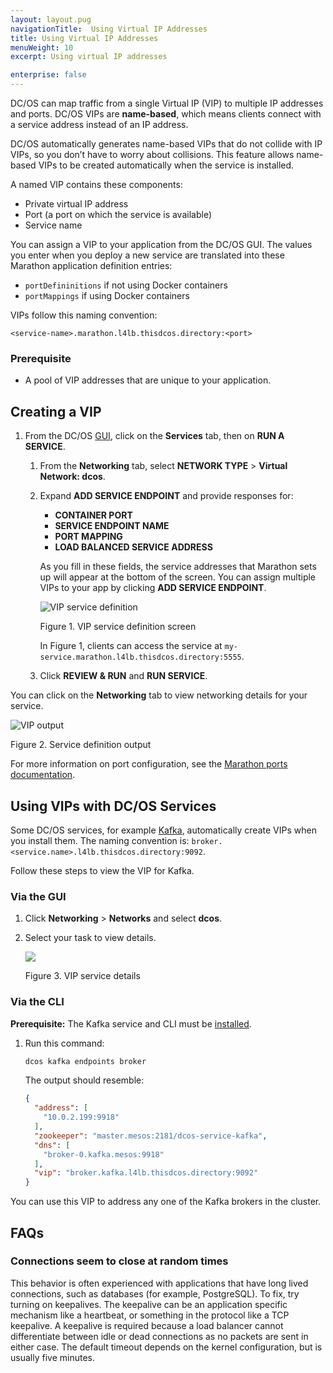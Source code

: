 ```yaml
---
layout: layout.pug
navigationTitle:  Using Virtual IP Addresses
title: Using Virtual IP Addresses
menuWeight: 10
excerpt: Using virtual IP addresses

enterprise: false
---
```


<!-- The source repo for this topic is https://github.com/dcos/dcos-docs-site -->

DC/OS can map traffic from a single Virtual IP (VIP) to multiple IP addresses and ports. DC/OS VIPs are **name-based**, which means clients connect with a service address instead of an IP address.

DC/OS automatically generates name-based VIPs that do not collide with IP VIPs, so you don’t have to worry about collisions. This feature allows name-based VIPs to be created automatically when the service is installed.

A named VIP contains these components:

 * Private virtual IP address
 * Port (a port on which the service is available)
 * Service name

You can assign a VIP to your application from the DC/OS GUI. The values you enter when you deploy a new service are translated into these Marathon application definition entries:

- `portDefininitions` if not using Docker containers
- `portMappings` if using Docker containers

VIPs follow this naming convention:

```
<service-name>.marathon.l4lb.thisdcos.directory:<port>
```

### Prerequisite

*   A pool of VIP addresses that are unique to your application.

## Creating a VIP

1.  From the DC/OS [GUI](/dcos/1.11/gui/), click on the **Services** tab, then on **RUN A SERVICE**.
    1.  From the **Networking** tab, select  **NETWORK TYPE** > **Virtual Network: dcos**.
    2.  Expand **ADD SERVICE ENDPOINT** and provide responses for:

        -  **CONTAINER PORT**
        -  **SERVICE ENDPOINT NAME**
        -  **PORT MAPPING**
        -  **LOAD BALANCED SERVICE ADDRESS**

        As you fill in these fields, the service addresses that Marathon sets up will appear at the bottom of the screen. You can assign multiple VIPs to your app by clicking **ADD SERVICE ENDPOINT**.

        ![VIP service definition](/dcos/1.11/img/vip-service-definition.png)

        Figure 1. VIP service definition screen

        In Figure 1, clients can access the service at `my-service.marathon.l4lb.thisdcos.directory:5555`.

    1.  Click **REVIEW & RUN** and **RUN SERVICE**.

You can click on the **Networking** tab to view networking details for your service.

![VIP output](/dcos/1.11/img/vip-service-definition-output.png)
 
Figure 2. Service definition output

For more information on port configuration, see the [Marathon ports documentation](/dcos/1.11/deploying-services/service-ports/).

## Using VIPs with DC/OS Services

Some DC/OS services, for example [Kafka](/dcos/services/kafka/), automatically create VIPs when you install them. The naming convention is: `broker.<service.name>.l4lb.thisdcos.directory:9092`.

Follow these steps to view the VIP for Kafka.

### Via the GUI

1.  Click **Networking** > **Networks** and select **dcos**.
1.  Select your task to view details.

    ![](/dcos/1.11/img/vip-service-details.png)

    Figure 3. VIP service details

### Via the CLI

**Prerequisite:** The Kafka service and CLI must be [installed](/dcos/services/kafka/).

1.  Run this command:

    ```bash
    dcos kafka endpoints broker
    ```

    The output should resemble:

    ```json
    {
      "address": [
        "10.0.2.199:9918"
      ],
      "zookeeper": "master.mesos:2181/dcos-service-kafka",
      "dns": [
        "broker-0.kafka.mesos:9918"
      ],
      "vip": "broker.kafka.l4lb.thisdcos.directory:9092"
    }
    ```
You can use this VIP to address any one of the Kafka brokers in the cluster.


## FAQs

### Connections seem to close at random times

This behavior is often experienced with applications that have long lived connections, such as databases (for example, PostgreSQL). To fix, try turning on keepalives. The keepalive can be an application specific mechanism like a heartbeat, or something in the protocol like a TCP keepalive. A keepalive is required because a load balancer cannot differentiate between idle or dead connections as no packets are sent in either case. The default timeout depends on the kernel configuration, but is usually five minutes.

 [1]: /1.11/deploying-services/service-ports/
